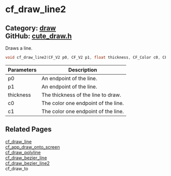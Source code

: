 [](../header.md ':include')

# cf_draw_line2

Category: [draw](/api_reference?id=draw)  
GitHub: [cute_draw.h](https://github.com/RandyGaul/cute_framework/blob/master/include/cute_draw.h)  
---

Draws a line.

```cpp
void cf_draw_line2(CF_V2 p0, CF_V2 p1, float thickness, CF_Color c0, CF_Color c1);
```

Parameters | Description
--- | ---
p0 | An endpoint of the line.
p1 | An endpoint of the line.
thickness | The thickness of the line to draw.
c0 | The color one endpoint of the line.
c1 | The color one endpoint of the line.

## Related Pages

[cf_draw_line](/draw/cf_draw_line.md)  
[cf_app_draw_onto_screen](/app/cf_app_draw_onto_screen.md)  
[cf_draw_polyline](/draw/cf_draw_polyline.md)  
[cf_draw_bezier_line](/draw/cf_draw_bezier_line.md)  
[cf_draw_bezier_line2](/draw/cf_draw_bezier_line2.md)  
cf_draw_to  

